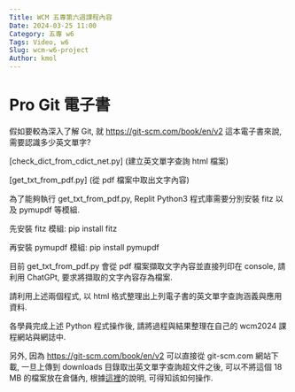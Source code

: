 ```yaml
---
Title: WCM 五專第六週課程內容
Date: 2024-03-25 11:00
Category: 五專 w6
Tags: Video, w6
Slug: wcm-w6-project
Author: kmol
---
```


<!-- PELICAN_END_SUMMARY -->

# Pro Git 電子書
假如要較為深入了解 Git, 就 <https://git-scm.com/book/en/v2> 這本電子書來說, 需要認識多少英文單字?

[check_dict_from_cdict_net.py] (建立英文單字查詢 html 檔案)

[get_txt_from_pdf.py] (從 pdf 檔案中取出文字內容)

為了能夠執行 get_txt_from_pdf.py, Replit Python3 程式庫需要分別安裝 fitz 以及 pymupdf 等模組.

先安裝 fitz 模組: pip install fitz

再安裝 pymupdf 模組: pip install pymupdf 

目前 get_txt_from_pdf.py 會從 pdf 檔案擷取文字內容並直接列印在 console, 請利用 ChatGPt, 要求將擷取的文字內容存為檔案.

請利用上述兩個程式, 以 html 格式整理出上列電子書的英文單字查詢涵義與應用資料.

各學員完成上述 Python 程式操作後, 請將過程與結果整理在自己的 wcm2024 課程網站與網誌中.

另外, 因為 <https://git-scm.com/book/en/v2> 可以直接從 git-scm.com 網站下載, 一旦上傳到 downloads 目錄取出英文單字查詢超文件之後, 可以不將這個 18 MB 的檔案放在倉儲內, 根據[這裡](https://stackoverflow.com/questions/4475457/add-all-files-to-a-commit-except-a-single-file)的說明, 可得知該如何操作.